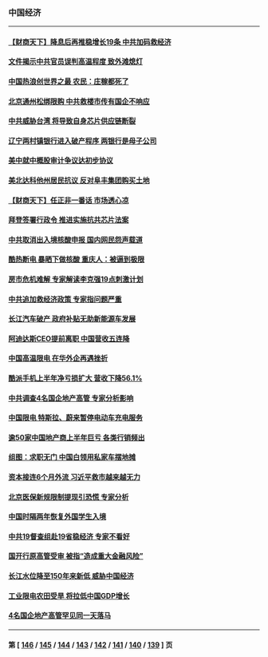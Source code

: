 ### 中国经济
---
#### [【财商天下】降息后再推稳增长19条 中共加码救经济](../../pages/ncid283/n13810937.md) 
#### [文件揭示中共官员误判高温程度 致外滩熄灯](../../pages/ncid283/n13810978.md) 
#### [中国热浪创世界之最 农民：庄稼都死了](../../pages/ncid283/n13810967.md) 
#### [北京通州松绑限购 中共救楼市传有国企不响应](../../pages/ncid283/n13810637.md) 
#### [中共威胁台湾 将导致自身芯片供应链断裂](../../pages/ncid283/n13810928.md) 
#### [辽宁两村镇银行进入破产程序 两银行是母子公司](../../pages/ncid283/n13810761.md) 
#### [美中就中概股审计争议达初步协议](../../pages/ncid283/n13810874.md) 
#### [美北达科他州居民抗议 反对阜丰集团购买土地](../../pages/ncid283/n13810771.md) 
#### [【财商天下】任正非一番话 市场透心凉](../../pages/ncid283/n13810102.md) 
#### [拜登签署行政令 推进实施抗共芯片法案](../../pages/ncid283/n13810148.md) 
#### [中共取消出入境核酸申报 国内网民怨声载道](../../pages/ncid283/n13810120.md) 
#### [酷热断电 暴晒下做核酸 重庆人：被逼到极限](../../pages/ncid283/n13810046.md) 
#### [房市危机难解 专家解读李克强19点刺激计划](../../pages/ncid283/n13809893.md) 
#### [中共追加救经济政策 专家指问题严重](../../pages/ncid283/n13809833.md) 
#### [长江汽车破产 政府补贴无助新能源车发展](../../pages/ncid283/n13809649.md) 
#### [阿迪达斯CEO提前离职 中国营收五连降](../../pages/ncid283/n13809498.md) 
#### [中国高温限电 在华外企再遇挫折](../../pages/ncid283/n13809436.md) 
#### [酷派手机上半年净亏损扩大 营收下降56.1%](../../pages/ncid283/n13809363.md) 
#### [中共调查4名国企地产高管 专家分析影响](../../pages/ncid283/n13809372.md) 
#### [中国限电 特斯拉、蔚来暂停电动车充电服务](../../pages/ncid283/n13809217.md) 
#### [逾50家中国地产商上半年巨亏 各类行销频出](../../pages/ncid283/n13809014.md) 
#### [组图：求职无门 中国白领用私家车摆地摊](../../pages/ncid283/n13809239.md) 
#### [资本接连6个月外流 习近平救市越来越无力](../../pages/ncid283/n13809117.md) 
#### [北京医保新规限制提现引恐慌 专家分析](../../pages/ncid283/n13809016.md) 
#### [中国时隔两年恢复外国学生入境](../../pages/ncid283/n13809012.md) 
#### [中共19督查组赴19省稳经济 专家不看好](../../pages/ncid283/n13809003.md) 
#### [国开行原高管受审 被指“造成重大金融风险”](../../pages/ncid283/n13808959.md) 
#### [长江水位降至150年来新低 威胁中国经济](../../pages/ncid283/n13808965.md) 
#### [工业限电农田受旱 将拉低中国GDP增长](../../pages/ncid283/n13808899.md) 
#### [4名国企地产高管罕见同一天落马](../../pages/ncid283/n13808780.md) 

---
#### 第 [ [146](./146.md) / [145](./145.md) / [144](./144.md) / [143](./143.md) / [142](./142.md) / [141](./141.md) / [140](./140.md) / [139](./139.md) ] 页
